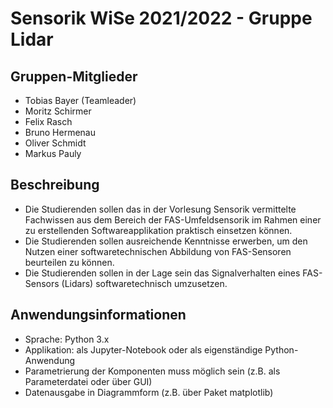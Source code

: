 # Sensorik WiSe 2021/2022 - Gruppe Lidar
## Gruppen-Mitglieder
- Tobias Bayer (Teamleader) 
- Moritz Schirmer
- Felix Rasch
- Bruno Hermenau
- Oliver Schmidt
- Markus Pauly

## Beschreibung
- Die Studierenden sollen das in der Vorlesung Sensorik vermittelte Fachwissen aus dem Bereich der FAS-Umfeldsensorik im Rahmen einer zu erstellenden Softwareapplikation praktisch einsetzen können.
- Die Studierenden sollen ausreichende Kenntnisse erwerben, um den Nutzen einer softwaretechnischen Abbildung von FAS-Sensoren beurteilen zu können.
- Die Studierenden sollen in der Lage sein das Signalverhalten eines FAS-Sensors (Lidars) softwaretechnisch umzusetzen.

## Anwendungsinformationen
- Sprache: Python 3.x
- Applikation: als Jupyter-Notebook oder als eigenständige Python-Anwendung
- Parametrierung der Komponenten muss möglich sein (z.B. als Parameterdatei oder über GUI)
- Datenausgabe in Diagrammform (z.B. über Paket matplotlib)

